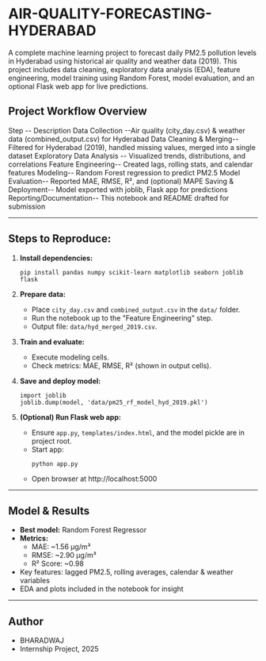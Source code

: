 # AIR-QUALITY-FORECASTING-HYDERABAD
A complete machine learning project to forecast daily PM2.5 pollution levels in Hyderabad using historical air quality and weather data (2019). This project includes data cleaning, exploratory data analysis (EDA), feature engineering, model training using Random Forest, model evaluation, and an optional Flask web app for live predictions.


## Project Workflow Overview

Step	--             Description
Data Collection	--Air quality (city_day.csv) & weather data (combined_output.csv) for Hyderabad
Data Cleaning & Merging--	Filtered for Hyderabad (2019), handled missing values, merged into a single dataset
Exploratory Data Analysis	-- Visualized trends, distributions, and correlations
Feature Engineering-- 	Created lags, rolling stats, and calendar features
Modeling-- 	Random Forest regression to predict PM2.5
Model Evaluation--	Reported MAE, RMSE, R², and (optional) MAPE
Saving & Deployment-- 	Model exported with joblib, Flask app for predictions
Reporting/Documentation--	This notebook and README drafted for submission

---

## Steps to Reproduce:

1. **Install dependencies:**
    ```
    pip install pandas numpy scikit-learn matplotlib seaborn joblib flask
    ```

2. **Prepare data:**
    - Place `city_day.csv` and `combined_output.csv` in the `data/` folder.
    - Run the notebook up to the "Feature Engineering" step.
    - Output file: `data/hyd_merged_2019.csv`.

3. **Train and evaluate:**
    - Execute modeling cells.  
    - Check metrics: MAE, RMSE, R² (shown in output cells).

4. **Save and deploy model:**
    ```
    import joblib
    joblib.dump(model, 'data/pm25_rf_model_hyd_2019.pkl')
    ```

5. **(Optional) Run Flask web app:**
    - Ensure `app.py`, `templates/index.html`, and the model pickle are in project root.
    - Start app:
      ```
      python app.py
      ```
    - Open browser at http://localhost:5000

---


## Model & Results

- **Best model:** Random Forest Regressor
- **Metrics:**
    - MAE: ~1.56 µg/m³
    - RMSE: ~2.90 µg/m³
    - R² Score: ~0.98
- Key features: lagged PM2.5, rolling averages, calendar & weather variables
- EDA and plots included in the notebook for insight


---

## Author

- BHARADWAJ 
- Internship Project, 2025
